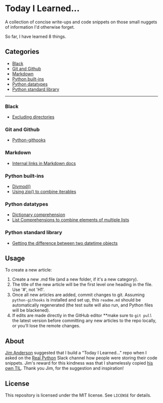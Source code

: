 
# Today I Learned...

A collection of concise write-ups and code snippets on those small nuggets of information I'd otherwise forget.


So far, I have learned 8 things.

## Categories
- [Black](<#Black>)
- [Git and Github](<#Git-and-Github>)
- [Markdown](<#Markdown>)
- [Python built-ins](<#Python-built-ins>)
- [Python datatypes](<#Python-datatypes>)
- [Python standard library](<#Python-standard-library>)
----
### Black
- [Excluding directories](<./content/Black/exclude_directories.md>)

### Git and Github
- [Python-githooks](<./content/Git and Github/python-githooks_writeup.md>)

### Markdown
- [Internal links in Markdown docs](<./content/Markdown/internal_links.md>)

### Python built-ins
- [Divmod()](<./content/Python built-ins/divmod.md>)
- [Using zip() to combine iterables](<./content/Python built-ins/zip.md>)

### Python datatypes
- [Dictionary comprehension](<./content/Python datatypes/dict_comps.md>)
- [List Comprehensions to combine elements of multiple lists](<./content/Python datatypes/list_comp.md>)

### Python standard library
- [Getting the difference between two datetime objects](<./content/Python standard library/timedelta.md>)

## Usage
To create a new article:

1. Create a new .md file (and a new folder, if it's a new category).
1. The title of the new article will be the first level one heading in the file. Use '#', not 'H1'.
1. Once all new articles are added, commit changes to git. Assuming `python-githooks` is installed and set up, this `readme.md` should be automatically regenerated (the test suite will also run, and Python files will be blackened). 
1. If edits are made directly in the GitHub editor **make sure to `git pull` the latest version before committing any new articles to the repo locally, or you'll lose the remote changes.

## About
[Jim Anderson](https://github.com/jima80525) suggested that I build a "Today I Learned..." repo when I asked on the [Real Python](https://realpython.com/) Slack channel how people were storing their code snippets.
Jim's reward for this kindness was that I shamelessly copied [his own TIL](https://github.com/jima80525/til). Thank you Jim, for the suggestion and inspiration!

## License
This repository is licensed under the MIT license. See `LICENSE` for details.
